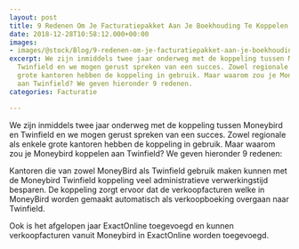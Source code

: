 ```yaml
---
layout: post
title: 9 Redenen Om Je Facturatiepakket Aan Je Boekhouding Te Koppelen
date: 2018-12-28T10:58:12.000+00:00
images:
- images/@stock/Blog/9-redenen-om-je-facturatiepakket-aan-je-boekhouding-te-koppeling.png
excerpt: We zijn inmiddels twee jaar onderweg met de koppeling tussen Moneybird en
  Twinfield en we mogen gerust spreken van een succes. Zowel regionale als enkele
  grote kantoren hebben de koppeling in gebruik. Maar waarom zou je Moneybird koppelen
  aan Twinfield? We geven hieronder 9 redenen.
categories: Facturatie

---
```

We zijn inmiddels twee jaar onderweg met de koppeling tussen Moneybird en Twinfield en we mogen gerust spreken van een succes. Zowel regionale als enkele grote kantoren hebben de koppeling in gebruik. Maar waarom zou je Moneybird koppelen aan Twinfield? We geven hieronder 9 redenen:

Kantoren die van zowel MoneyBird als Twinfield gebruik maken kunnen met de Moneybird Twinfield koppeling veel administratieve verwerkingstijd besparen. De koppeling zorgt ervoor dat de verkoopfacturen welke in MoneyBird worden gemaakt automatisch als verkoopboeking overgaan naar Twinfield.

Ook is het afgelopen jaar ExactOnline toegevoegd en kunnen verkoopfacturen vanuit Moneybird in ExactOnline worden toegevoegd.